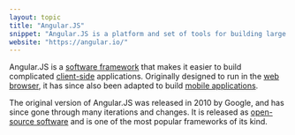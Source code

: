 ```yaml
---
layout: topic
title: "Angular.JS"
snippet: "Angular.JS is a platform and set of tools for building large applications that run in the web browser."
website: "https://angular.io/"
---
```


Angular.JS is a [software framework](framework) that makes it easier to build complicated [client-side](client-server) applications. Originally designed to run in the [web browser](browser), it has since also been adapted to build [mobile applications](mobile-applications).

The original version of Angular.JS was released in 2010 by Google, and has since gone through many iterations and changes. It is released as [open-source software](open-source-software) and is one of the most popular frameworks of its kind.

